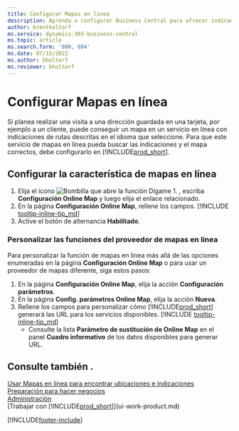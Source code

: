 ```yaml
---
title: Configurar Mapas en línea
description: Aprenda a configurar Business Central para ofrecer indicaciones e información de ubicación con un servicio de mapas en línea.
author: brentholtorf
ms.service: dynamics-365-business-central
ms.topic: article
ms.search.form: '800, 804'
ms.date: 07/15/2022
ms.author: bholtorf
ms.reviewer: bholtorf
---
```

# Configurar Mapas en línea

Si planea realizar una visita a una dirección guardada en una tarjeta, por ejemplo a un cliente, puede conseguir un mapa en un servicio en línea con indicaciones de rutas descritas en el idioma que seleccione. Para que este servicio de mapas en línea pueda buscar las indicaciones y el mapa correctos, debe configurarlo en [!INCLUDE[prod_short](includes/prod_short.md)].

## Configurar la característica de mapas en línea

1. Elija el icono ![Bombilla que abre la función Dígame 1.](media/ui-search/search_small.png "Dígame qué desea hacer") , escriba **Configuración Online Map** y luego elija el enlace relacionado.
2. En la página **Configuración Online Map**, rellene los campos. [!INCLUDE [tooltip-inline-tip_md](includes/tooltip-inline-tip_md.md)]
3. Active el botón de alternancia **Habilitado**.

### Personalizar las funciones del proveedor de mapas en línea

Para personalizar la función de mapas en línea más allá de las opciones enumeradas en la página **Configuración Online Map** o para usar un proveedor de mapas diferente, siga estos pasos:

1. En la página **Configuración Online Map**, elija la acción **Configuración parámetros**.
2. En la página **Config. parámetros Online Map**, elija la acción **Nueva**.
3. Rellene los campos para personalizar cómo [!INCLUDE[prod_short](includes/prod_short.md)] generará las URL para los servicios disponibles. [!INCLUDE [tooltip-inline-tip_md](includes/tooltip-inline-tip_md.md)]
   * Consulte la lista **Parámetro de sustitución de Online Map** en el panel **Cuadro informativo** de los datos disponibles para generar URL.

## Consulte también .

[Usar Mapas en línea para encontrar ubicaciones e indicaciones](across-online-maps.md)  
[Preparación para hacer negocios](ui-get-ready-business.md)  
[Administración](admin-setup-and-administration.md)  
[Trabajar con [!INCLUDE[prod_short](includes/prod_short.md)]](ui-work-product.md)  

[!INCLUDE[footer-include](includes/footer-banner.md)]
